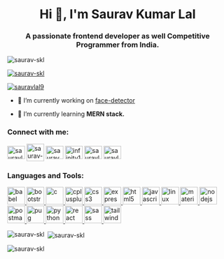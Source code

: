 <h1 align="center">Hi 👋, I'm Saurav Kumar Lal</h1>
<h3 align="center">A passionate frontend developer as well Competitive Programmer from India.</h3>

<p align="left"> <img src="https://komarev.com/ghpvc/?username=saurav-skl&label=Profile%20views&color=0e75b6&style=flat" alt="saurav-skl" /> </p>

<p align="left"> <a href="https://github.com/ryo-ma/github-profile-trophy"><img src="https://github-profile-trophy.vercel.app/?username=saurav-skl" alt="saurav-skl" /></a> </p>

<p align="left"> <a href="https://twitter.com/sauravlal9" target="blank"><img src="https://img.shields.io/twitter/follow/sauravlal9?logo=twitter&style=for-the-badge" alt="sauravlal9" /></a> </p>

- 🔭 I’m currently working on [face-detector](https://github.com/saurav-skl/face-detector-frontend)

- 🌱 I’m currently learning **MERN stack.**

<h3 align="left">Connect with me:</h3>
<p align="left">
<a href="https://twitter.com/sauravlal9" target="blank"><img align="center" src="https://cdn.jsdelivr.net/npm/simple-icons@3.0.1/icons/twitter.svg" alt="sauravlal9" height="30" width="40" /></a>
<a href="https://linkedin.com/in/saurav-lal-621113174" target="blank"><img align="center" src="https://upload.wikimedia.org/wikipedia/commons/thumb/e/e9/Linkedin_icon.svg/256px-Linkedin_icon.svg.png" alt="saurav-lal-621113174" height=40 width="40" /></a>
<a href="https://www.codechef.com/users/saurav_2233" target="blank"><img align="center" src="https://cdn.jsdelivr.net/npm/simple-icons@3.1.0/icons/codechef.svg" alt="saurav_2233" height="30" width="40" /></a>
<a href="https://codeforces.com/profile/infinity1_1" target="blank"><img align="center" src="https://cdn.jsdelivr.net/npm/simple-icons@3.0.1/icons/codeforces.svg" alt="infinity1_1" height="30" width="40" /></a>
<a href="https://www.leetcode.com/sauravlal_2233" target="blank"><img align="center" src="https://cdn.jsdelivr.net/npm/simple-icons@3.0.1/icons/leetcode.svg" alt="sauravlal_2233" height="30" width="40" /></a>
<a href="https://auth.geeksforgeeks.org/user/sauravlal_2233" target="blank"><img align="center" src="https://cdn.jsdelivr.net/npm/simple-icons@3.0.1/icons/geeksforgeeks.svg" alt="sauravlal_2233" height="30" width="40" /></a>
</p>

<h3 align="left">Languages and Tools:</h3>
<p align="left"> <a href="https://babeljs.io/" target="_blank"> <img src="https://www.vectorlogo.zone/logos/babeljs/babeljs-icon.svg" alt="babel" width="40" height="40"/> </a> <a href="https://getbootstrap.com" target="_blank"> <img src="https://devicons.github.io/devicon/devicon.git/icons/bootstrap/bootstrap-plain.svg" alt="bootstrap" width="40" height="40"/> </a> <a href="https://www.cprogramming.com/" target="_blank"> <img src="https://devicons.github.io/devicon/devicon.git/icons/c/c-original.svg" alt="c" width="40" height="40"/> </a> <a href="https://www.w3schools.com/cpp/" target="_blank"> <img src="https://devicons.github.io/devicon/devicon.git/icons/cplusplus/cplusplus-original.svg" alt="cplusplus" width="40" height="40"/> </a> <a href="https://www.w3schools.com/css/" target="_blank"> <img src="https://devicons.github.io/devicon/devicon.git/icons/css3/css3-original-wordmark.svg" alt="css3" width="40" height="40"/> </a> <a href="https://expressjs.com" target="_blank"> <img src="https://devicons.github.io/devicon/devicon.git/icons/express/express-original-wordmark.svg" alt="express" width="40" height="40"/> </a> <a href="https://www.w3.org/html/" target="_blank"> <img src="https://devicons.github.io/devicon/devicon.git/icons/html5/html5-original-wordmark.svg" alt="html5" width="40" height="40"/> </a> <a href="https://developer.mozilla.org/en-US/docs/Web/JavaScript" target="_blank"> <img src="https://devicons.github.io/devicon/devicon.git/icons/javascript/javascript-original.svg" alt="javascript" width="40" height="40"/> </a> <a href="https://www.linux.org/" target="_blank"> <img src="https://devicons.github.io/devicon/devicon.git/icons/linux/linux-original.svg" alt="linux" width="40" height="40"/> </a> <a href="https://materializecss.com/" target="_blank"> <img src="https://raw.githubusercontent.com/prplx/svg-logos/5585531d45d294869c4eaab4d7cf2e9c167710a9/svg/materialize.svg" alt="materialize" width="40" height="40"/> </a> <a href="https://nodejs.org" target="_blank"> <img src="https://devicons.github.io/devicon/devicon.git/icons/nodejs/nodejs-original-wordmark.svg" alt="nodejs" width="40" height="40"/> </a> <a href="https://postman.com" target="_blank"> <img src="https://www.vectorlogo.zone/logos/getpostman/getpostman-icon.svg" alt="postman" width="40" height="40"/> </a> <a href="https://pugjs.org" target="_blank"> <img src="https://cdn.worldvectorlogo.com/logos/pug.svg" alt="pug" width="40" height="40"/> </a> <a href="https://www.python.org" target="_blank"> <img src="https://devicons.github.io/devicon/devicon.git/icons/python/python-original.svg" alt="python" width="40" height="40"/> </a> <a href="https://reactjs.org/" target="_blank"> <img src="https://devicons.github.io/devicon/devicon.git/icons/react/react-original-wordmark.svg" alt="react" width="40" height="40"/> </a> <a href="https://sass-lang.com" target="_blank"> <img src="https://devicons.github.io/devicon/devicon.git/icons/sass/sass-original.svg" alt="sass" width="40" height="40"/> </a> <a href="https://tailwindcss.com/" target="_blank"> <img src="https://www.vectorlogo.zone/logos/tailwindcss/tailwindcss-icon.svg" alt="tailwind" width="40" height="40"/> </a> </p>

<p><img align="left" src="https://github-readme-stats.vercel.app/api/top-langs?username=saurav-skl&show_icons=true&locale=en&layout=compact" alt="saurav-skl" /></p>

<p>&nbsp;<img align="center" src="https://github-readme-stats.vercel.app/api?username=saurav-skl&show_icons=true&locale=en" alt="saurav-skl" /></p>

<p><img align="center" src="https://github-readme-streak-stats.herokuapp.com/?user=saurav-skl&" alt="saurav-skl" /></p>
